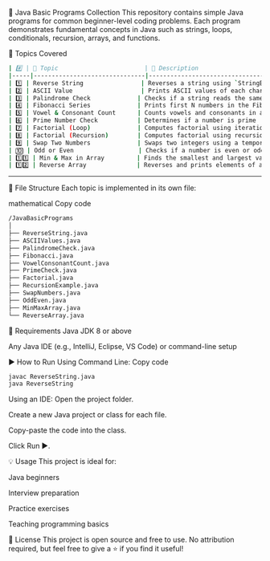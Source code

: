 🚀 Java Basic Programs Collection
This repository contains simple Java programs for common beginner-level coding problems. Each program demonstrates fundamental concepts in Java such as strings, loops, conditionals, recursion, arrays, and functions.

📂 Topics Covered
```bash
| #️⃣ | 🧠 Topic                        | 📄 Description                                      |
|-----|-------------------------------|-----------------------------------------------------|
| 1️⃣ | Reverse String                | Reverses a string using `StringBuilder`            |
| 2️⃣ | ASCII Value                   | Prints ASCII values of each character in a string  |
| 3️⃣ | Palindrome Check             | Checks if a string reads the same backward         |
| 4️⃣ | Fibonacci Series             | Prints first N numbers in the Fibonacci sequence   |
| 5️⃣ | Vowel & Consonant Count      | Counts vowels and consonants in a given string     |
| 6️⃣ | Prime Number Check           | Determines if a number is prime                    |
| 7️⃣ | Factorial (Loop)             | Computes factorial using iteration                 |
| 8️⃣ | Factorial (Recursion)        | Computes factorial using recursion                 |
| 9️⃣ | Swap Two Numbers             | Swaps two integers using a temporary variable      |
| 🔟 | Odd or Even                  | Checks if a number is even or odd                 |
| 1️⃣1️⃣ | Min & Max in Array         | Finds the smallest and largest values in an array  |
| 1️⃣2️⃣ | Reverse Array              | Reverses and prints elements of an array           |
```
---
📁 File Structure
Each topic is implemented in its own file:

mathematical
Copy code
```bash
/JavaBasicPrograms
│
├── ReverseString.java
├── ASCIIValues.java
├── PalindromeCheck.java
├── Fibonacci.java
├── VowelConsonantCount.java
├── PrimeCheck.java
├── Factorial.java
├── RecursionExample.java
├── SwapNumbers.java
├── OddEven.java
├── MinMaxArray.java
└── ReverseArray.java
```
🧰 Requirements
Java JDK 8 or above

Any Java IDE (e.g., IntelliJ, Eclipse, VS Code) or command-line setup

▶️ How to Run
Using Command Line:
Copy code
```bash
javac ReverseString.java
java ReverseString
```
Using an IDE:
Open the project folder.

Create a new Java project or class for each file.

Copy-paste the code into the class.

Click Run ▶️.

💡 Usage
This project is ideal for:

Java beginners

Interview preparation

Practice exercises

Teaching programming basics

📜 License
This project is open source and free to use. No attribution required, but feel free to give a ⭐ if you find it useful!
